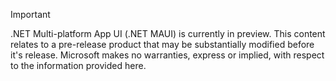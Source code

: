 > [!IMPORTANT]
> .NET Multi-platform App UI (.NET MAUI) is currently in preview.
> This content relates to a pre-release product that may be substantially modified before it's release. Microsoft makes no warranties, express or implied, with respect to the information provided here.
